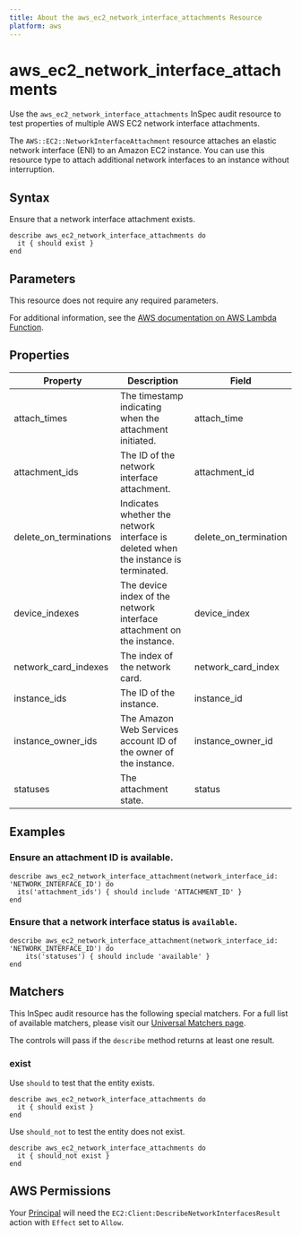 ```yaml
---
title: About the aws_ec2_network_interface_attachments Resource
platform: aws
---
```


# aws_ec2_network_interface_attachments

Use the `aws_ec2_network_interface_attachments` InSpec audit resource to test properties of multiple AWS EC2 network interface attachments.

The `AWS::EC2::NetworkInterfaceAttachment` resource attaches an elastic network interface (ENI) to an Amazon EC2 instance. You can use this resource type to attach additional network interfaces to an instance without interruption.

## Syntax

Ensure that a network interface attachment exists.

    describe aws_ec2_network_interface_attachments do
      it { should exist }
    end

## Parameters

This resource does not require any required parameters.

For additional information, see the [AWS documentation on AWS Lambda Function](https://docs.aws.amazon.com/AWSCloudFormation/latest/UserGuide/aws-resource-lambda-function.html).

## Properties

| Property | Description| Field |
| --- | --- | --- |
| attach_times | The timestamp indicating when the attachment initiated. | attach_time |
| attachment_ids | The ID of the network interface attachment. | attachment_id |
| delete_on_terminations | Indicates whether the network interface is deleted when the instance is terminated. | delete_on_termination |
| device_indexes | The device index of the network interface attachment on the instance. | device_index |
| network_card_indexes | The index of the network card. | network_card_index |
| instance_ids | The ID of the instance. | instance_id |
| instance_owner_ids | The Amazon Web Services account ID of the owner of the instance. | instance_owner_id |
| statuses | The attachment state. | status |

## Examples

### Ensure an attachment ID is available.

    describe aws_ec2_network_interface_attachment(network_interface_id: 'NETWORK_INTERFACE_ID') do
      its('attachment_ids') { should include 'ATTACHMENT_ID' }
    end

### Ensure that a network interface status is `available`.

    describe aws_ec2_network_interface_attachment(network_interface_id: 'NETWORK_INTERFACE_ID') do
        its('statuses') { should include 'available' }
    end

## Matchers

This InSpec audit resource has the following special matchers. For a full list of available matchers, please visit our [Universal Matchers page](https://www.inspec.io/docs/reference/matchers/).

The controls will pass if the `describe` method returns at least one result.

### exist

Use `should` to test that the entity exists.

    describe aws_ec2_network_interface_attachments do
      it { should exist }
    end

Use `should_not` to test the entity does not exist.

    describe aws_ec2_network_interface_attachments do
      it { should_not exist }
    end

## AWS Permissions

Your [Principal](https://docs.aws.amazon.com/IAM/latest/UserGuide/intro-structure.html#intro-structure-principal) will need the `EC2:Client:DescribeNetworkInterfacesResult` action with `Effect` set to `Allow`.
